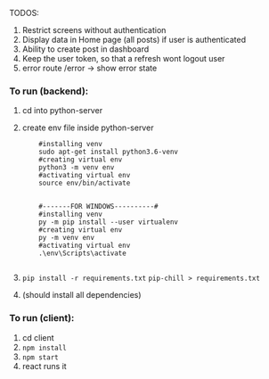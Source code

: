 TODOS: 

1. Restrict screens without authentication
2. Display data in Home page (all posts) if user is authenticated
3. Ability to create post in dashboard
4. Keep the user token, so that a refresh wont logout user
5. error route /error -> show error state

### To run (backend):

1. cd into python-server
2. create env file inside python-server

    ``` #------FOR LINUX/MAC---------#
        #installing venv 
        sudo apt-get install python3.6-venv
        #creating virtual env
        python3 -m venv env
        #activating virtual env
        source env/bin/activate


        #-------FOR WINDOWS----------#
        #installing venv
        py -m pip install --user virtualenv
        #creating virtual env
        py -m venv env
        #activating virtual env
        .\env\Scripts\activate
        
    ```

3. `pip install -r requirements.txt` `pip-chill > requirements.txt`
4. (should install all dependencies)

### To run (client):

1. cd client
2. `npm install` 
3. `npm start`
4. react runs it


